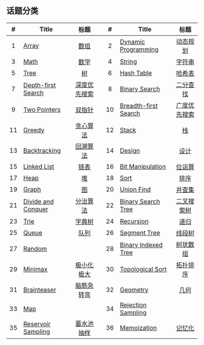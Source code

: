 <!--|This file generated by command(leetcode tag); DO NOT EDIT.            |-->
<!--+----------------------------------------------------------------------+-->
<!--|@author    Openset <openset.wang@gmail.com>                           |-->
<!--|@link      https://github.com/openset                                 |-->
<!--|@home      https://github.com/openset/leetcode                        |-->
<!--+----------------------------------------------------------------------+-->

## 话题分类

| # | Title | 标题 | | # | Title | 标题 |
| :-: | - | :-: | - | :-: | - | :-: |
| 1 | [Array](https://github.com/openset/leetcode/tree/master/tag/array/README.md) | [数组](https://github.com/openset/leetcode/tree/master/tag/array/README.md) | | 2 | [Dynamic Programming](https://github.com/openset/leetcode/tree/master/tag/dynamic-programming/README.md) | [动态规划](https://github.com/openset/leetcode/tree/master/tag/dynamic-programming/README.md) | 
| 3 | [Math](https://github.com/openset/leetcode/tree/master/tag/math/README.md) | [数学](https://github.com/openset/leetcode/tree/master/tag/math/README.md) | | 4 | [String](https://github.com/openset/leetcode/tree/master/tag/string/README.md) | [字符串](https://github.com/openset/leetcode/tree/master/tag/string/README.md) | 
| 5 | [Tree](https://github.com/openset/leetcode/tree/master/tag/tree/README.md) | [树](https://github.com/openset/leetcode/tree/master/tag/tree/README.md) | | 6 | [Hash Table](https://github.com/openset/leetcode/tree/master/tag/hash-table/README.md) | [哈希表](https://github.com/openset/leetcode/tree/master/tag/hash-table/README.md) | 
| 7 | [Depth-first Search](https://github.com/openset/leetcode/tree/master/tag/depth-first-search/README.md) | [深度优先搜索](https://github.com/openset/leetcode/tree/master/tag/depth-first-search/README.md) | | 8 | [Binary Search](https://github.com/openset/leetcode/tree/master/tag/binary-search/README.md) | [二分查找](https://github.com/openset/leetcode/tree/master/tag/binary-search/README.md) | 
| 9 | [Two Pointers](https://github.com/openset/leetcode/tree/master/tag/two-pointers/README.md) | [双指针](https://github.com/openset/leetcode/tree/master/tag/two-pointers/README.md) | | 10 | [Breadth-first Search](https://github.com/openset/leetcode/tree/master/tag/breadth-first-search/README.md) | [广度优先搜索](https://github.com/openset/leetcode/tree/master/tag/breadth-first-search/README.md) | 
| 11 | [Greedy](https://github.com/openset/leetcode/tree/master/tag/greedy/README.md) | [贪心算法](https://github.com/openset/leetcode/tree/master/tag/greedy/README.md) | | 12 | [Stack](https://github.com/openset/leetcode/tree/master/tag/stack/README.md) | [栈](https://github.com/openset/leetcode/tree/master/tag/stack/README.md) | 
| 13 | [Backtracking](https://github.com/openset/leetcode/tree/master/tag/backtracking/README.md) | [回溯算法](https://github.com/openset/leetcode/tree/master/tag/backtracking/README.md) | | 14 | [Design](https://github.com/openset/leetcode/tree/master/tag/design/README.md) | [设计](https://github.com/openset/leetcode/tree/master/tag/design/README.md) | 
| 15 | [Linked List](https://github.com/openset/leetcode/tree/master/tag/linked-list/README.md) | [链表](https://github.com/openset/leetcode/tree/master/tag/linked-list/README.md) | | 16 | [Bit Manipulation](https://github.com/openset/leetcode/tree/master/tag/bit-manipulation/README.md) | [位运算](https://github.com/openset/leetcode/tree/master/tag/bit-manipulation/README.md) | 
| 17 | [Heap](https://github.com/openset/leetcode/tree/master/tag/heap/README.md) | [堆](https://github.com/openset/leetcode/tree/master/tag/heap/README.md) | | 18 | [Sort](https://github.com/openset/leetcode/tree/master/tag/sort/README.md) | [排序](https://github.com/openset/leetcode/tree/master/tag/sort/README.md) | 
| 19 | [Graph](https://github.com/openset/leetcode/tree/master/tag/graph/README.md) | [图](https://github.com/openset/leetcode/tree/master/tag/graph/README.md) | | 20 | [Union Find](https://github.com/openset/leetcode/tree/master/tag/union-find/README.md) | [并查集](https://github.com/openset/leetcode/tree/master/tag/union-find/README.md) | 
| 21 | [Divide and Conquer](https://github.com/openset/leetcode/tree/master/tag/divide-and-conquer/README.md) | [分治算法](https://github.com/openset/leetcode/tree/master/tag/divide-and-conquer/README.md) | | 22 | [Binary Search Tree](https://github.com/openset/leetcode/tree/master/tag/binary-search-tree/README.md) | [二叉搜索树](https://github.com/openset/leetcode/tree/master/tag/binary-search-tree/README.md) | 
| 23 | [Trie](https://github.com/openset/leetcode/tree/master/tag/trie/README.md) | [字典树](https://github.com/openset/leetcode/tree/master/tag/trie/README.md) | | 24 | [Recursion](https://github.com/openset/leetcode/tree/master/tag/recursion/README.md) | [递归](https://github.com/openset/leetcode/tree/master/tag/recursion/README.md) | 
| 25 | [Queue](https://github.com/openset/leetcode/tree/master/tag/queue/README.md) | [队列](https://github.com/openset/leetcode/tree/master/tag/queue/README.md) | | 26 | [Segment Tree](https://github.com/openset/leetcode/tree/master/tag/segment-tree/README.md) | [线段树](https://github.com/openset/leetcode/tree/master/tag/segment-tree/README.md) | 
| 27 | [Random](https://github.com/openset/leetcode/tree/master/tag/random/README.md) | [](https://github.com/openset/leetcode/tree/master/tag/random/README.md) | | 28 | [Binary Indexed Tree](https://github.com/openset/leetcode/tree/master/tag/binary-indexed-tree/README.md) | [树状数组](https://github.com/openset/leetcode/tree/master/tag/binary-indexed-tree/README.md) | 
| 29 | [Minimax](https://github.com/openset/leetcode/tree/master/tag/minimax/README.md) | [极小化极大](https://github.com/openset/leetcode/tree/master/tag/minimax/README.md) | | 30 | [Topological Sort](https://github.com/openset/leetcode/tree/master/tag/topological-sort/README.md) | [拓扑排序](https://github.com/openset/leetcode/tree/master/tag/topological-sort/README.md) | 
| 31 | [Brainteaser](https://github.com/openset/leetcode/tree/master/tag/brainteaser/README.md) | [脑筋急转弯](https://github.com/openset/leetcode/tree/master/tag/brainteaser/README.md) | | 32 | [Geometry](https://github.com/openset/leetcode/tree/master/tag/geometry/README.md) | [几何](https://github.com/openset/leetcode/tree/master/tag/geometry/README.md) | 
| 33 | [Map](https://github.com/openset/leetcode/tree/master/tag/map/README.md) | [](https://github.com/openset/leetcode/tree/master/tag/map/README.md) | | 34 | [Rejection Sampling](https://github.com/openset/leetcode/tree/master/tag/rejection-sampling/README.md) | [](https://github.com/openset/leetcode/tree/master/tag/rejection-sampling/README.md) | 
| 35 | [Reservoir Sampling](https://github.com/openset/leetcode/tree/master/tag/reservoir-sampling/README.md) | [蓄水池抽样](https://github.com/openset/leetcode/tree/master/tag/reservoir-sampling/README.md) | | 36 | [Memoization](https://github.com/openset/leetcode/tree/master/tag/memoization/README.md) | [记忆化](https://github.com/openset/leetcode/tree/master/tag/memoization/README.md) | 
